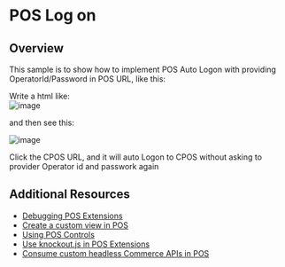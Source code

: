 # POS  Log on
## Overview

This sample is to show how to implement POS  Auto Logon with providing OperatorId/Password in POS URL, like this:

Write a html like:<br/>
![image](https://github.com/zhangguanghuib/NewCommerceSDK/assets/14832260/c2509649-1af2-4a1f-a3be-c91c9f3ac778)

and then see this:<br/>

![image](https://github.com/zhangguanghuib/NewCommerceSDK/assets/14832260/00da02ac-92f1-4677-b1e9-b15b7282faff)

Click the CPOS  URL,  and it will auto Logon to CPOS without asking to provider Operator id and passwork again



## Additional Resources
- [Debugging POS Extensions](https://docs.microsoft.com/en-us/dynamics365/commerce/dev-itpro/pos-extension/debug-pos-extension#run-and-debug-cloud-pos)
- [Create a custom view in POS](https://docs.microsoft.com/en-us/dynamics365/commerce/dev-itpro/pos-extension/custom-pos-view)
- [Using POS Controls](https://docs.microsoft.com/en-us/dynamics365/commerce/dev-itpro/pos-extension/controls-pos-extension)
- [Use knockout.js in POS Extensions](https://docs.microsoft.com/en-us/dynamics365/commerce/dev-itpro/pos-extension/knockout-pos-extension)
- [Consume custom headless Commerce APIs in POS](https://docs.microsoft.com/en-us/dynamics365/commerce/dev-itpro/pos-extension/consume-apis-pos)
